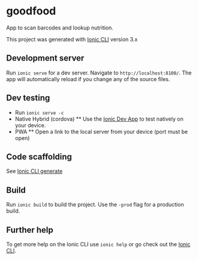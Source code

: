 # goodfood
App to scan barcodes and lookup nutrition.

This project was generated with [Ionic CLI](https://ionicframework.com/docs/cli/) version 3.x

## Development server

Run `ionic serve` for a dev server. Navigate to `http://localhost:8100/`. The app will automatically reload if you change any of the source files.

## Dev testing
* Run `ionic serve -c`
* Native Hybrid (cordova)
** Use the [Ionic Dev App](https://ionicframework.com/docs/pro/devapp/) to test natively on your device.
* PWA
** Open a link to the local server from your device (port must be open)

## Code scaffolding

See [Ionic CLI generate](https://ionicframework.com/docs/cli/generate/)

## Build

Run `ionic build` to build the project. Use the `-prod` flag for a production build.

## Further help

To get more help on the Ionic CLI use `ionic help` or go check out the [Ionic CLI](https://ionicframework.com/docs/cli/).

